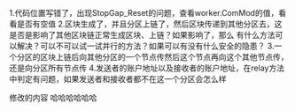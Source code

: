 1.代码位置写错了，出现StopGap_Reset的问题，查看worker.ComMod的值，看看是否有空值
2.区块生成了，并且分区上链了，然后区块传递到其他分区去，这是否是影响了其他区块链正常生成区块、上链？如果影响了，那么
有什么方法可以解决？可以不可以试一试并行的方法？如果可以有没有什么安全的隐患？
3.一个分区的区块上链后向其他分区的一个节点传然后这个节点再向这个其他节点传，还是向分区所有节点传
4.发送者的账户地址以及接收者的账户地址，在relay方法中判定有问题，如果发送者和接收者都不在这一个分区会怎么样

修改的内容
哈哈哈哈哈哈
